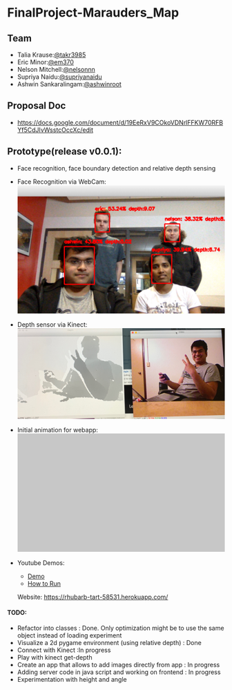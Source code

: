 # FinalProject-Marauders_Map

## Team
* Talia Krause:[@takr3985](https://github.com/takr3985)
* Eric Minor:[@em370](https://github.com/em370)
* Nelson Mitchell:[@nelsonnn](https://github.com/nelsonnn)
* Supriya Naidu:[@supriyanaidu](http://github.com/supriyanaidu)
* Ashwin Sankaralingam:[@ashwinroot](https://github.com/ashwinroot)

## Proposal Doc
* https://docs.google.com/document/d/19EeRxV9COkoVDNrlFFKW70RFBYf5CdJIvWsstcOccXc/edit

## Prototype(release v0.0.1):
- Face recognition, face boundary detection and relative depth sensing 
- Face Recognition via WebCam:
![Face Recognition via WebCam](prototype/results.png)
- Depth sensor via Kinect:
![Depth sensor via Kinect](prototype/depth_kinect.jpeg)
- Initial animation for webapp:         
![Initial animation for webapp](prototype/feet.gif)
- Youtube Demos:
  * [Demo](https://youtu.be/TrNAKGQKF4Q)
  * [How to Run](https://youtu.be/pv_LqElPHjc)
  
  
  Website: https://rhubarb-tart-58531.herokuapp.com/

#### TODO:
* Refactor into classes : Done. Only optimization might be to use the same object instead of loading experiment
* Visualize a 2d pygame environment (using relative depth) : Done 
* Connect with Kinect :In progress
* Play with kinect get-depth
* Create an app that allows to add images directly from app : In progress
* Adding server code in java script and working on frontend : In progress
* Experimentation with height and angle


